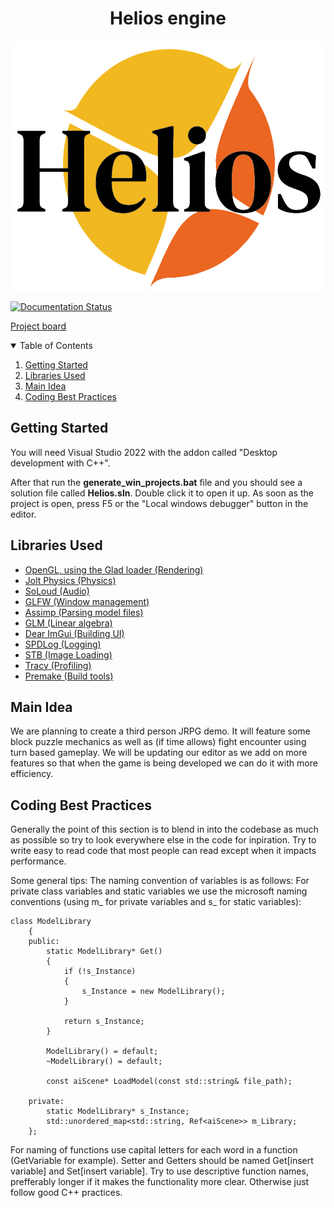 
<h1 align="center">Helios engine</h1>
<p align="center">
  <img src="assets/logo.png" alt="Logo" width="600" height="400">
</p>

[![Documentation Status](https://readthedocs.org/projects/d7049e/badge/?version=latest)](https://d7049e.readthedocs.io/en/latest/?badge=latest)

<a href="https://trello.com/b/3jKnPwDf/d7049e-projekt">Project board</a>

<!-- TABLE OF CONTENTS -->
<details open="open">
  <summary>Table of Contents</summary>
  <ol>
  <li><a href="#getting-started">Getting Started</a></li>
  <li><a href="#libraries-used">Libraries Used</a></li>
  <li><a href="#main-idea">Main Idea</a></li>
    <li><a href="#coding-best-practices">Coding Best Practices</a></li>
   <!--<ul>
    <li><a href="#general-practices">General Practices</a></li>
    <li><a href="#backend">Backend</a></li>
    <li><a href="#front-end">Front-end</a></li>
    </ul> -->
  

</details>

## Getting Started

You will need Visual Studio 2022 with the addon called "Desktop development with C++".

After that run the <b>generate_win_projects.bat</b> file and you should see a solution file called <b>Helios.sln</b>. Double click it to open it up.
As soon as the project is open, press F5 or the "Local windows debugger" button in the editor.


## Libraries Used

<ul>
  <li><a href="https://github.com/Dav1dde/glad">OpenGL, using the Glad loader (Rendering)</a></li>
  <li><a href="https://github.com/jrouwe/JoltPhysics">Jolt Physics (Physics)</a></li>
  <li><a href="https://github.com/jarikomppa/soloud">SoLoud (Audio)</a></li>
  <li><a href="https://github.com/glfw/glfw">GLFW (Window management)</a></li>
  <li><a href="https://github.com/assimp/assimp">Assimp (Parsing model files)</a></li>
  <li><a href="https://github.com/g-truc/glm">GLM (Linear algebra)</a></li>
  <li><a href="https://github.com/ocornut/imgui">Dear ImGui (Building UI)</a></li>
  <li><a href="https://github.com/gabime/spdlog">SPDLog (Logging)</a></li>
  <li><a href="https://github.com/nothings/stb">STB (Image Loading)</a></li>
  <li><a href="https://github.com/wolfpld/tracy">Tracy (Profiling)</a></li>
  <li><a href="https://premake.github.io/">Premake (Build tools)</a></li>
</ul>

## Main Idea

We are planning to create a third person JRPG demo. It will feature some block puzzle mechanics as well as (if time allows) fight encounter using turn based gameplay.
We will be updating our editor as we add on more features so that when the game is being developed we can do it with more efficiency.

## Coding Best Practices

Generally the point of this section is to blend in into the codebase as much as possible so try to look everywhere else in the code for inpiration.
Try to write easy to read code that most people can read except when it impacts performance.

Some general tips:
The naming convention of variables is as follows:
For private class variables and static variables we use the microsoft naming conventions (using m_ for private variables and s_ for static variables):
```
class ModelLibrary
	{
	public:
		static ModelLibrary* Get()
		{
			if (!s_Instance)
			{
				s_Instance = new ModelLibrary();
			}

			return s_Instance;
		}

		ModelLibrary() = default;
		~ModelLibrary() = default;

		const aiScene* LoadModel(const std::string& file_path);

	private:
		static ModelLibrary* s_Instance;
		std::unordered_map<std::string, Ref<aiScene>> m_Library;
	};
```
For naming of functions use capital letters for each word in a function (GetVariable for example). Setter and Getters should be named Get[insert variable] and Set[insert variable].
Try to use descriptive function names, prefferably longer if it makes the functionality more clear. Otherwise just follow good C++ practices.
